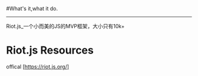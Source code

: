 #What's it,what it do.

---
Riot.js_一个小而美的JS的MVP框架，大小只有10k+

# Riot.js Resources 

offical [https://riot.js.org/]